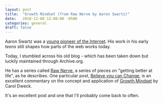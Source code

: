 ```yaml
---
layout: post
title:  "Growth Mindset (from Raw Nerve by Aaron Swartz)"
date:   2018-12-08 12:00:00 -0500
categories: general
draft: false
---
```


Aaron Swartz was a [young pioneer of the Internet](https://www.youtube.com/watch?v=M85UvH0TRPc). His work in his early _teens_ still shapes how parts of the web works today.

Today, I stumbled across his old blog - which has been taken down but luckily maintained through Archive.org.

He has a series called [Raw Nerve](http://archive.is/8uu5x), a series of pieces on "getting better at life", as he describes. One particular post, [Believe you can Change](https://archive.is/u7t8x), is an excellent commentary on the concept and application of [Growth Mindset](http://mindsetonline.com/whatisit/about/index.html) by Carol Dweck. 

It's an excellent post and one that I'll probably come back to often.